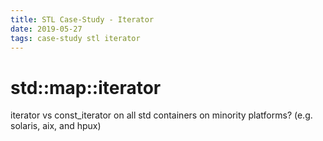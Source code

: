 ```yaml
---
title: STL Case-Study - Iterator
date: 2019-05-27
tags: case-study stl iterator
---
```


# std::map::iterator
iterator vs const_iterator on all std containers
on minority platforms? (e.g. solaris, aix, and hpux)

